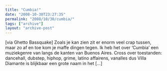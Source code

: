 ```yaml
---
title: "Cumbia!"
date: "2008-10-30T23:27:35"
permalink: "2008/10/30/cumbia/"
tags: ["archive"]
layout: "archive-post"
---
```

\[via Ghetto Bassquake\] Zoals je kan zien zit er enorm veel crap tussen, maar zo af en toe kom je maffe dingen tegen. Ik heb het over ‘Cumbia’ een muziekgenre van langs de kanten van Buenos Aires. Cross over toestanden: dancehall, dubstep, hiphop, grime, latino affairens, vanalles dus Villa Diamante is blijkbaar een grote naam in het \[…\]
